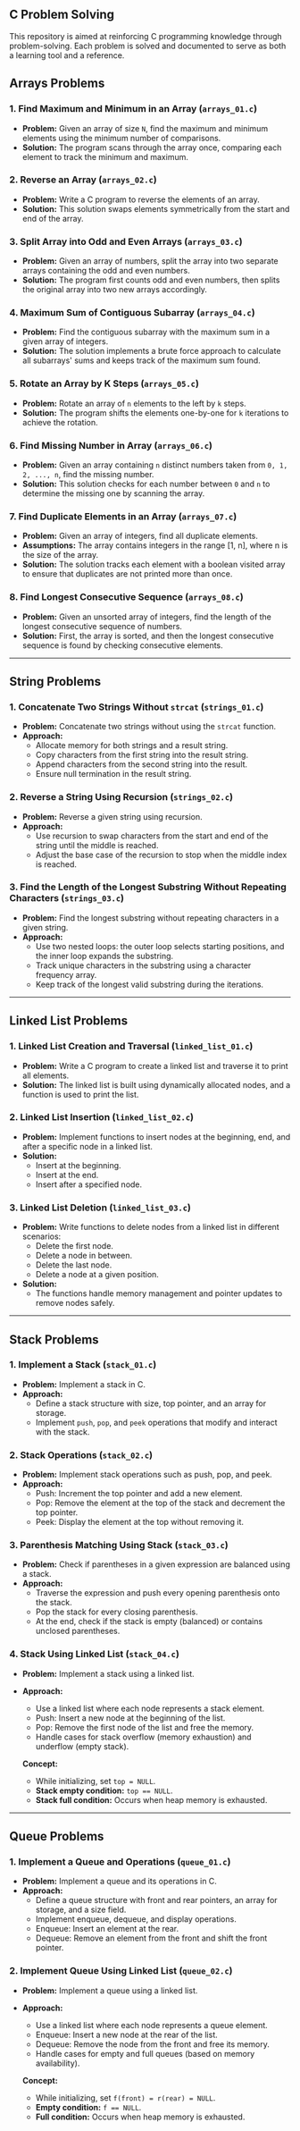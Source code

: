 ## C Problem Solving

This repository is aimed at reinforcing C programming knowledge through problem-solving. Each problem is solved and documented to serve as both a learning tool and a reference.

## Arrays Problems

### 1. Find Maximum and Minimum in an Array (`arrays_01.c`)
- **Problem:** Given an array of size `N`, find the maximum and minimum elements using the minimum number of comparisons.
- **Solution:** The program scans through the array once, comparing each element to track the minimum and maximum.

### 2. Reverse an Array (`arrays_02.c`)
- **Problem:** Write a C program to reverse the elements of an array.
- **Solution:** This solution swaps elements symmetrically from the start and end of the array.

### 3. Split Array into Odd and Even Arrays (`arrays_03.c`)
- **Problem:** Given an array of numbers, split the array into two separate arrays containing the odd and even numbers.
- **Solution:** The program first counts odd and even numbers, then splits the original array into two new arrays accordingly.

### 4. Maximum Sum of Contiguous Subarray (`arrays_04.c`)
- **Problem:** Find the contiguous subarray with the maximum sum in a given array of integers.
- **Solution:** The solution implements a brute force approach to calculate all subarrays' sums and keeps track of the maximum sum found.

### 5. Rotate an Array by K Steps (`arrays_05.c`)
- **Problem:** Rotate an array of `n` elements to the left by `k` steps.
- **Solution:** The program shifts the elements one-by-one for `k` iterations to achieve the rotation.

### 6. Find Missing Number in Array (`arrays_06.c`)
- **Problem:** Given an array containing `n` distinct numbers taken from `0, 1, 2, ..., n`, find the missing number.
- **Solution:** This solution checks for each number between `0` and `n` to determine the missing one by scanning the array.

### 7. Find Duplicate Elements in an Array (`arrays_07.c`)
- **Problem:** Given an array of integers, find all duplicate elements.
- **Assumptions:** The array contains integers in the range [1, n], where n is the size of the array.
- **Solution:** The solution tracks each element with a boolean visited array to ensure that duplicates are not printed more than once.

### 8. Find Longest Consecutive Sequence (`arrays_08.c`)
- **Problem:** Given an unsorted array of integers, find the length of the longest consecutive sequence of numbers.
- **Solution:** First, the array is sorted, and then the longest consecutive sequence is found by checking consecutive elements.

---

## String Problems

### 1. Concatenate Two Strings Without `strcat` (`strings_01.c`)
- **Problem:** Concatenate two strings without using the `strcat` function.
- **Approach:** 
  - Allocate memory for both strings and a result string.
  - Copy characters from the first string into the result string.
  - Append characters from the second string into the result.
  - Ensure null termination in the result string.

### 2. Reverse a String Using Recursion (`strings_02.c`)
- **Problem:** Reverse a given string using recursion.
- **Approach:** 
  - Use recursion to swap characters from the start and end of the string until the middle is reached.
  - Adjust the base case of the recursion to stop when the middle index is reached.

### 3. Find the Length of the Longest Substring Without Repeating Characters (`strings_03.c`)
- **Problem:** Find the longest substring without repeating characters in a given string.
- **Approach:** 
  - Use two nested loops: the outer loop selects starting positions, and the inner loop expands the substring.
  - Track unique characters in the substring using a character frequency array.
  - Keep track of the longest valid substring during the iterations.

---

## Linked List Problems

### 1. Linked List Creation and Traversal (`linked_list_01.c`)
- **Problem:** Write a C program to create a linked list and traverse it to print all elements.
- **Solution:** The linked list is built using dynamically allocated nodes, and a function is used to print the list.

### 2. Linked List Insertion (`linked_list_02.c`)
- **Problem:** Implement functions to insert nodes at the beginning, end, and after a specific node in a linked list.
- **Solution:**
  - Insert at the beginning.
  - Insert at the end.
  - Insert after a specified node.

### 3. Linked List Deletion (`linked_list_03.c`)
- **Problem:** Write functions to delete nodes from a linked list in different scenarios:
  - Delete the first node.
  - Delete a node in between.
  - Delete the last node.
  - Delete a node at a given position.
- **Solution:**
  - The functions handle memory management and pointer updates to remove nodes safely.

---

## Stack Problems

### 1. Implement a Stack (`stack_01.c`)
- **Problem:** Implement a stack in C.
- **Approach:** 
  - Define a stack structure with size, top pointer, and an array for storage.
  - Implement `push`, `pop`, and `peek` operations that modify and interact with the stack.

### 2. Stack Operations (`stack_02.c`)
- **Problem:** Implement stack operations such as push, pop, and peek.
- **Approach:** 
  - Push: Increment the top pointer and add a new element.
  - Pop: Remove the element at the top of the stack and decrement the top pointer.
  - Peek: Display the element at the top without removing it.

### 3. Parenthesis Matching Using Stack (`stack_03.c`)
- **Problem:** Check if parentheses in a given expression are balanced using a stack.
- **Approach:** 
  - Traverse the expression and push every opening parenthesis onto the stack.
  - Pop the stack for every closing parenthesis.
  - At the end, check if the stack is empty (balanced) or contains unclosed parentheses.

### 4. Stack Using Linked List (`stack_04.c`)
- **Problem:** Implement a stack using a linked list.
- **Approach:** 
  - Use a linked list where each node represents a stack element.
  - Push: Insert a new node at the beginning of the list.
  - Pop: Remove the first node of the list and free the memory.
  - Handle cases for stack overflow (memory exhaustion) and underflow (empty stack).
  
  **Concept:** 
  - While initializing, set `top = NULL`.
  - **Stack empty condition:** `top == NULL`.
  - **Stack full condition:** Occurs when heap memory is exhausted.

---

## Queue Problems

### 1. Implement a Queue and Operations (`queue_01.c`)
- **Problem:** Implement a queue and its operations in C.
- **Approach:** 
  - Define a queue structure with front and rear pointers, an array for storage, and a size field.
  - Implement enqueue, dequeue, and display operations.
  - Enqueue: Insert an element at the rear.
  - Dequeue: Remove an element from the front and shift the front pointer.


### 2. Implement Queue Using Linked List (`queue_02.c`)
- **Problem:** Implement a queue using a linked list.
- **Approach:** 
  - Use a linked list where each node represents a queue element.
  - Enqueue: Insert a new node at the rear of the list.
  - Dequeue: Remove the node from the front and free its memory.
  - Handle cases for empty and full queues (based on memory availability).

  **Concept:** 
  - While initializing, set `f(front) = r(rear) = NULL`.
  - **Empty condition:** `f == NULL`.
  - **Full condition:** Occurs when heap memory is exhausted.